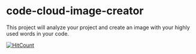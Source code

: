 # code-cloud-image-creator
This project will analyze your project and create an image with your highly used words in your code.

[![HitCount](http://hits.dwyl.io/teamtact/https://github.com/teamtact/code-cloud-image-creator-flask.svg)](http://hits.dwyl.io/teamtact/https://github.com/teamtact/code-cloud-image-creator-flask)
